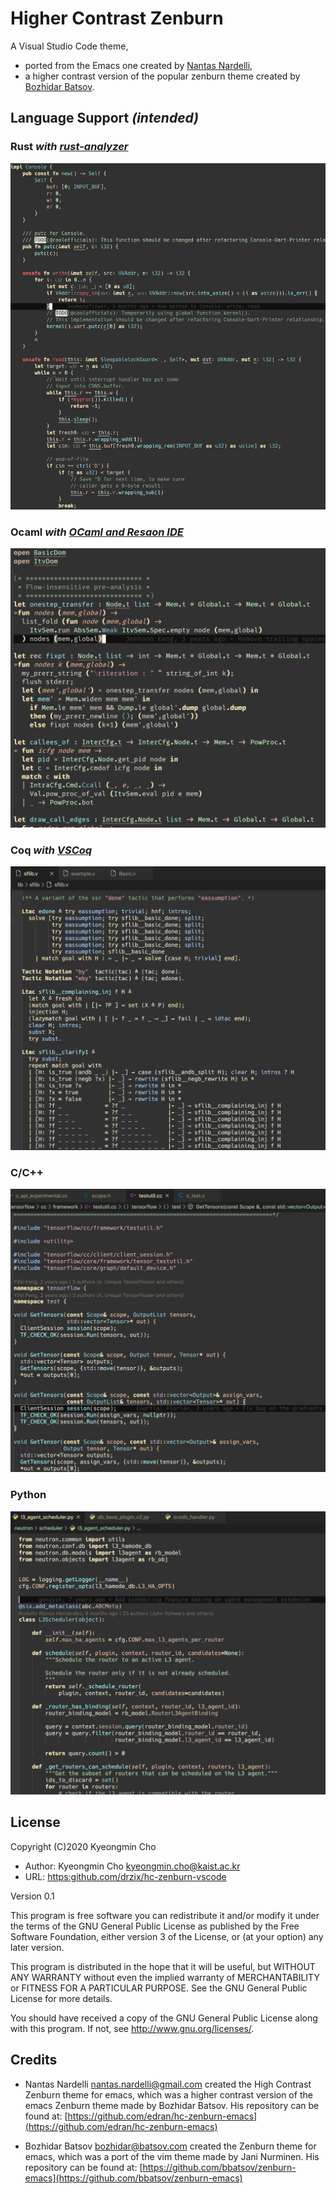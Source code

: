 # Higher Contrast Zenburn

A Visual Studio Code theme,

- ported from the Emacs one created by [Nantas Nardelli](https://github.com/edran/hc-zenburn-emacs),
- a higher contrast version of the popular zenburn theme created by [Bozhidar Batsov](https://github.com/bbatsov/zenburn-emacs).

## Language Support *(intended)*

### **Rust** *with [rust-analyzer](https://github.com/rust-analyzer/rust-analyzer)*

![rust](images/rust.png)

### **Ocaml** *with [OCaml and Resaon IDE](https://github.com/freebroccolo/vscode-reasonml.git)*

![ocaml](images/ocaml.png)

### **Coq** *with [VSCoq](https://github.com/coq-community/vscoq.git)*

![coq](images/coq.png)

### **C/C++**

![cpp](images/cpp.png)

### **Python**

![python](images/python.png)

## License

Copyright (C)2020 Kyeongmin Cho

- Author: Kyeongmin Cho <kyeongmin.cho@kaist.ac.kr>
- URL: [https:github.com/drzix/hc-zenburn-vscode](https:github.com/drzix/hc-zenburn-vscode)

Version 0.1

This program is free software you can redistribute it and/or modify
it under the terms of the GNU General Public License as published by
the Free Software Foundation, either version 3 of the License, or
(at your option) any later version.

This program is distributed in the hope that it will be useful,
but WITHOUT ANY WARRANTY without even the implied warranty of
MERCHANTABILITY or FITNESS FOR A PARTICULAR PURPOSE.  See the
GNU General Public License for more details.

You should have received a copy of the GNU General Public License
along with this program.  If not, see <http://www.gnu.org/licenses/>.

## Credits

- Nantas Nardelli <nantas.nardelli@gmail.com> created the High Contrast
Zenburn theme for emacs, which was a higher contrast version of the emacs Zenburn theme made by Bozhidar Batsov. His repository can be found at: [https://github.com/edran/hc-zenburn-emacs](https://github.com/edran/hc-zenburn-emacs)

- Bozhidar Batsov <bozhidar@batsov.com> created the Zenburn theme
for emacs, which was a port of the vim theme made by Jani Nurminen.
His repository can be found at: [https://github.com/bbatsov/zenburn-emacs](https://github.com/bbatsov/zenburn-emacs)
